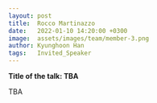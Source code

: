 ```yaml
---
layout: post
title:  Rocco Martinazzo
date:   2022-01-10 14:20:00 +0300
image:  assets/images/team/member-3.png
author: Kyunghoon Han
tags:   Invited_Speaker
---
```


**Title of the talk: TBA**

TBA
